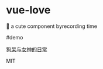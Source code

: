 # vue-love
:rocket: a cute component byrecording time

#demo

[狗呆与女神的日常](https://itagn.github.io/love)

MIT